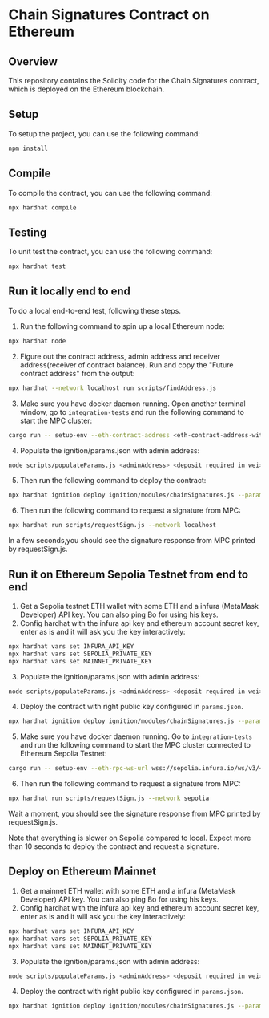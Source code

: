# Chain Signatures Contract on Ethereum

## Overview

This repository contains the Solidity code for the Chain Signatures contract, which is deployed on the Ethereum blockchain.

## Setup

To setup the project, you can use the following command:

```bash
npm install
```

## Compile

To compile the contract, you can use the following command:

```bash
npx hardhat compile
```

## Testing

To unit test the contract, you can use the following command:

```bash
npx hardhat test
```

## Run it locally end to end

To do a local end-to-end test, following these steps.

1. Run the following command to spin up a local Ethereum node:

```bash
npx hardhat node
```

2. Figure out the contract address, admin address and receiver address(receiver of contract balance). Run and copy the "Future contract address" from the output:

```bash
npx hardhat --network localhost run scripts/findAddress.js
```

3. Make sure you have docker daemon running. Open another terminal window, go to `integration-tests` and run the following command to start the MPC cluster:

```bash
cargo run -- setup-env --eth-contract-address <eth-contract-address-without-0x-prefix>
```

4. Populate the ignition/params.json with admin address:

```bash
node scripts/populateParams.js <adminAddress> <deposit required in wei>
```

5. Then run the following command to deploy the contract:

```bash
npx hardhat ignition deploy ignition/modules/chainSignatures.js --parameters ignition/params.json --network localhost
```

6. Then run the following command to request a signature from MPC:

```bash
npx hardhat run scripts/requestSign.js --network localhost
```

In a few seconds,you should see the signature response from MPC printed by requestSign.js.

## Run it on Ethereum Sepolia Testnet from end to end

1. Get a Sepolia testnet ETH wallet with some ETH and a infura (MetaMask Developer) API key. You can also ping Bo for using his keys.
2. Config hardhat with the infura api key and ethereum account secret key, enter as is and it will ask you the key interactively:

```bash
npx hardhat vars set INFURA_API_KEY
npx hardhat vars set SEPOLIA_PRIVATE_KEY
npx hardhat vars set MAINNET_PRIVATE_KEY
```

3. Populate the ignition/params.json with admin address:

```bash
node scripts/populateParams.js <adminAddress> <deposit required in wei>
```

4. Deploy the contract with right public key configured in `params.json`.

```bash
npx hardhat ignition deploy ignition/modules/chainSignatures.js --parameters ignition/params.json --network sepolia
```

5. Make sure you have docker daemon running. Go to `integration-tests` and run the following command to start the MPC cluster connected to Ethereum Sepolia Testnet:

```bash
cargo run -- setup-env --eth-rpc-ws-url wss://sepolia.infura.io/ws/v3/<api-key> --eth-rpc-http-url https://sepolia.infura.io/v3/<api-key> --eth-account-sk <eth-account-sk> --eth-contract-address <eth-contract-address-without-0x-prefix>
```

6. Then run the following command to request a signature from MPC:

```bash
npx hardhat run scripts/requestSign.js --network sepolia
```

Wait a moment, you should see the signature response from MPC printed by requestSign.js.

Note that everything is slower on Sepolia compared to local. Expect more than 10 seconds to deploy the contract and request a signature.

## Deploy on Ethereum Mainnet

1. Get a mainnet ETH wallet with some ETH and a infura (MetaMask Developer) API key. You can also ping Bo for using his keys.
2. Config hardhat with the infura api key and ethereum account secret key, enter as is and it will ask you the key interactively:

```bash
npx hardhat vars set INFURA_API_KEY
npx hardhat vars set SEPOLIA_PRIVATE_KEY
npx hardhat vars set MAINNET_PRIVATE_KEY
```

3. Populate the ignition/params.json with admin address:

```bash
node scripts/populateParams.js <adminAddress> <deposit required in wei>
```

4. Deploy the contract with right public key configured in `params.json`.

```bash
npx hardhat ignition deploy ignition/modules/chainSignatures.js --parameters ignition/params.json --network mainnet
```
